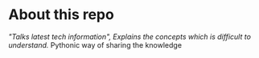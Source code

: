 # About this repo
*"Talks latest tech information", Explains the concepts which is difficult to understand.*
Pythonic way of sharing the knowledge
